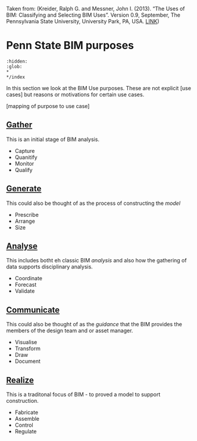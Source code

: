 Taken from: (Kreider, Ralph G. and Messner, John I. (2013). “The Uses of BIM: Classifying and Selecting BIM Uses”. 
Version 0.9, September, The Pennsylvania State University, University Park, PA, USA. [LINK](http://bim.psu.edu))

# Penn State BIM purposes

```{toctree}
:hidden:
:glob:
*
*/index
```

In this section we look at the BIM Use purposes. These are not explicit [use cases] but reasons or motivations for certain use cases.

[mapping of purpose to use case]


## [Gather](Gather)
This is an initial stage of BIM analysis.
* Capture
* Quanitify
* Monitor
* Qualify
## [Generate](Generate)
This could also be thought of as the process of constructing the *model*
* Prescribe
* Arrange
* Size
## [Analyse](Analyse)
This includes botht eh classic BIM *analysis* and also how the gathering of data supports disciplinary analysis.
* Coordinate
* Forecast
* Validate
## [Communicate](Communicate)
This could also be thought of as the *guidance* that the BIM provides the members of the design team and or asset manager.
* Visualise
* Transform
* Draw
* Document
## [Realize](Realize)
This is a traditonal focus of BIM - to proved a model to support construction.
* Fabricate
* Assemble
* Control
* Regulate

